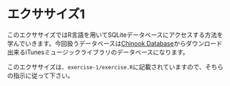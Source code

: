 # エクササイズ1

このエクササイズではR言語を用いてSQLiteデータベースにアクセスする方法を学んでいきます。今回扱うデータベースは[Chinook Database](https://github.com/lerocha/chinook-database)からダウンロード出来るiTunesミュージックライブラリのデータベースになります。

このエクササイズは、`exercise-1/exercise.R`に記載されていますので、そちらの指示に従って下さい。
